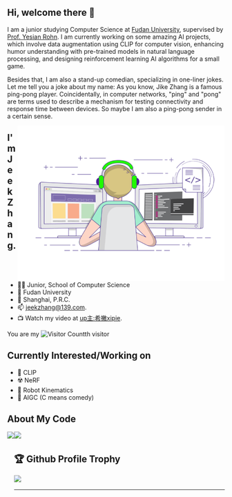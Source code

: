 ## Hi, welcome there 👋

I am a junior studying Computer Science at [Fudan University](https://www.fudan.edu.cn/), supervised by [Prof. Yesian Rohn](https://yesianrohn.github.io/). I am currently working on some amazing AI projects, which involve data augmentation using CLIP for computer vision, enhancing humor understanding with pre-trained models in natural language processing, and designing reinforcement learning AI algorithms for a small game.

Besides that, I am also a stand-up comedian, specializing in one-liner jokes. Let me tell you a joke about my name: As you know, Jike Zhang is a famous ping-pong player. Coincidentally, in computer networks, "ping" and "pong" are terms used to describe a mechanism for testing connectivity and response time between devices. So maybe I am also a ping-pong sender in a certain sense.


<img align="right" top='60' alt="GIF" src="gif3.gif" width="480"/>


## I'm Jeek Zhang.

- 👨‍🎓 Junior, School of Computer Science
- 🥚 Fudan University
- 🏫 Shanghai, P.R.C.
- 📫 [jeekzhang@139.com](mailto:jeekzhang@139.com).
- 📺 Watch my video at [up主:希撇xipie](https://space.bilibili.com/225946390).

You are my ![Visitor Count](https://profile-counter.glitch.me/jeekzhang/count.svg)th visitor


## Currently Interested/Working on
- 🧷 CLIP
- ☢️ NeRF
- 🤖 Robot Kinematics
- 🥰 AIGC (C means comedy)

## About My Code


<div>
    <img height="165" align="left" src="https://camo.githubusercontent.com/76cf2800b3e6de9ff0d7e1e5e529f8c1e809170008e5dd51d5d35e5e4d40ba2e/68747470733a2f2f6769746875622d726561646d652d73746174732e76657263656c2e6170702f6170693f757365726e616d653d6a65656b7a68616e67267468656d653d63616c6d2673686f775f69636f6e733d74727565" />
    <img src="https://camo.githubusercontent.com/6a93d06b761a92fe010c57b9c09d1ee799eb4bda65d6516301c0e1ab0e5262a2/68747470733a2f2f6769746875622d726561646d652d73746174732e76657263656c2e6170702f6170692f746f702d6c616e67732f3f757365726e616d653d6a65656b7a68616e6726686964653d5648444c267468656d653d63616c6d266c616e67735f636f756e743d36266c61796f75743d636f6d70616374" />
</div> 


## 🏆 Github Profile Trophy
<img src="https://github-profile-trophy.vercel.app/?username=jeekzhang&column=8"/>


---
<script type="text/javascript" src="//rf.revolvermaps.com/0/0/7.js?i=53esshfhnek&amp;m=0&amp;c=ff8a00&amp;cr1=ffc000&amp;sx=0" async="async"></script>
